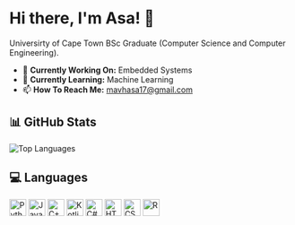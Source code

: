 # Hi there, I'm Asa! 👋

Universirty of Cape Town BSc Graduate (Computer Science and Computer Engineering).

- 🔭 **Currently Working On:** Embedded Systems
- 🌱 **Currently Learning:** Machine Learning
- 📫 **How To Reach Me:** mavhasa17@gmail.com

## 📊 GitHub Stats
![Top Languages](https://github-readme-stats-asamavhungu.vercel.app/api/top-langs/?username=asaMavhungu&layout=compact&langs_count=8)

<!-- YOUR_COMMENT_HERE 

![Asa's GitHub Stats](https://github-readme-stats-asamavhungu.vercel.app/api?username=asaMavhungu&show_icons=true&theme=radical) 

-->

## 💻 Languages

<img src="https://cdn.jsdelivr.net/gh/devicons/devicon/icons/python/python-original.svg" width="30" alt="Python"> <img src="https://cdn.jsdelivr.net/gh/devicons/devicon/icons/java/java-original.svg" width="30" alt="Java"> <img src="https://cdn.jsdelivr.net/gh/devicons/devicon/icons/cplusplus/cplusplus-original.svg" width="30" alt="C++"> <img src="https://cdn.jsdelivr.net/gh/devicons/devicon/icons/kotlin/kotlin-original.svg" width="30" alt="Kotlin"> <img src="https://cdn.jsdelivr.net/gh/devicons/devicon/icons/csharp/csharp-original.svg" width="30" alt="C#">  <img src="https://cdn.jsdelivr.net/gh/devicons/devicon/icons/html5/html5-original.svg" width="30" alt="HTML"> <img src="https://cdn.jsdelivr.net/gh/devicons/devicon/icons/css3/css3-original.svg" width="30" alt="CSS">  <img src="https://cdn.jsdelivr.net/gh/devicons/devicon/icons/r/r-original.svg" width="30" alt="R"> 


<!-- YOUR_COMMENT_HERE 


## 🧰 Tools

<img src="https://cdn.jsdelivr.net/gh/devicons/devicon/icons/arduino/arduino-original.svg" width="30" alt="Arduino"> <img src="https://cdn.jsdelivr.net/gh/devicons/devicon/icons/django/django-plain.svg" width="30" alt="Django"> <img src="https://cdn.jsdelivr.net/gh/devicons/devicon/icons/flask/flask-original-wordmark.svg" width="30" alt="Flask"> 


<img src="https://cdn.jsdelivr.net/gh/devicons/devicon/icons/androidstudio/androidstudio-original.svg" height="30" alt="Android Studio"> <img src="https://cdn.jsdelivr.net/gh/devicons/devicon/icons/git/git-original.svg" height="30" alt="Git"> <img src="https://cdn.jsdelivr.net/gh/devicons/devicon/icons/linux/linux-original.svg" width="30" alt="Linux"> <img src="https://cdn.jsdelivr.net/gh/devicons/devicon/icons/sass/sass-original.svg" width="30" alt="Saas"> <img src="https://cdn.jsdelivr.net/gh/devicons/devicon/icons/sqlite/sqlite-original.svg" width="30" alt="Sqlite">


-->
